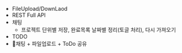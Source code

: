 - FileUpload/DownLaod
- REST Full API
- 채팅
  - 프로젝트 단위별 저장, 완료목록 날짜별 정리(토글 처리), 다시 가져오기
- TODO
- 🔹채팅 + 파일업로드 + ToDo 공유